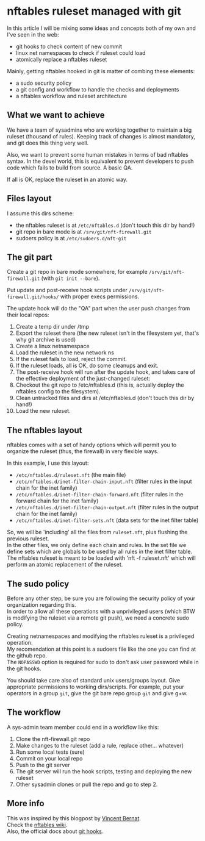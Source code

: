 # nftables ruleset managed with git

In this article I will be mixing some ideas and concepts both of my own and I've seen in the web:
 * git hooks to check content of new commit
 * linux net namespaces to check if ruleset could load
 * atomically replace a nftables ruleset

Mainly, getting nftables hooked in git is matter of combing these elements:
 * a sudo security policy
 * a git config and workflow to handle the checks and deployments
 * a nftables workflow and ruleset architecture

## What we want to achieve

We have a team of sysadmins who are working together to maintain a big ruleset (thousand of rules). Keeping track of changes is almost mandatory, and git does this thing very well.

Also, we want to prevent some human mistakes in terms of bad nftables syntax. In the devel world, this is equivalent to prevent developers to push code which fails to build from source. A basic QA.

If all is OK, replace the ruleset in an atomic way.

## Files layout

I assume this dirs scheme:
 * the nftables ruleset is at `/etc/nftables.d` (don't touch this dir by hand!)
 * git repo in bare mode is at `/srv/git/nft-firewall.git`
 * sudoers policy is at `/etc/sudoers.d/nft-git`

## The git part

Create a git repo in bare mode somewhere, for example `/srv/git/nft-firewall.git` (with `git init --bare`).

Put update and post-receive hook scripts under `/srv/git/nft-firewall.git/hooks/` with proper execs permissions.

The update hook will do the "QA" part when the user push changes from their local repos:

 1. Create a temp dir under /tmp
 2. Export the ruleset there (the new ruleset isn't in the filesystem yet, that's why git archive is used)
 3. Create a linux netnamespace
 4. Load the ruleset in the new network ns
 5. If the ruleset fails to load, reject the commit.
 6. If the ruleset loads, all is OK, do some cleanups and exit.
 7. The post-receive hook will run after the update hook, and takes care of the effective deployment of the just-changed ruleset:
 8. Checkout the git repo to /etc/nftables.d (this is, actually deploy the nftables config to the filesystem).
 9. Clean untracked files and dirs at /etc/nftables.d (don't touch this dir by hand!)
 10. Load the new ruleset.

## The nftables layout

nftables comes with a set of handy options which will permit you to organize the ruleset (thus, the firewall) in very flexible ways.

In this example, I use this layout:
* `/etc/nftables.d/ruleset.nft` (the main file)
* `/etc/nftables.d/inet-filter-chain-input.nft` (filter rules in the input chain for the inet family)
* `/etc/nftables.d/inet-filter-chain-forward.nft` (filter rules in the forward chain for the inet family)
* `/etc/nftables.d/inet-filter-chain-output.nft` (filter rules in the output chain for the inet family)
* `/etc/nftables.d/inet-filter-sets.nft` (data sets for the inet filter table)
 
So, we will be 'including' all the files from `ruleset.nft`, plus flushing the previous ruleset.  
In the other files, we only define each chain and rules. In the set file we define sets which are globals to be used by all rules in the inet filter table.  
The nftables ruleset is meant to be loaded with 'nft -f ruleset.nft' which will perform an atomic replacement of the ruleset.

## The sudo policy

Before any other step, be sure you are following the security policy of your organization regarding this.  
In order to allow all these operations with a unprivileged users (which BTW is modifying the ruleset via a remote git push), we need a concrete sudo policy.

Creating netnamespaces and modifying the nftables ruleset is a privileged operation.  
My recomendation at this point is a sudoers file like the one you can find at the github repo.  
The `NOPASSWD` option is required for sudo to don't ask user password while in the git hooks.

You should take care also of standard unix users/groups layout. Give appropriate permissions to working dirs/scripts. For example, put your operators in a group `git`, give the git bare repo group `git` and give g+w.

## The workflow

A sys-admin team member could end in a workflow like this:
1. Clone the nft-firewall.git repo
2. Make changes to the ruleset (add a rule, replace other... whatever)
3. Run some local tests (sure)
4. Commit on your local repo
5. Push to the git server
6. The git server will run the hook scripts, testing and deploying the new ruleset
7. Other sysadmin clones or pull the repo and go to step 2.

## More info

This was inspired by this blogpost by [Vincent Bernat]([http://vincent.bernat.im/en/blog/2014-netfilter-firewall-script.html).  
Check the [nftables wiki](http://wiki.nftables.org).  
Also, the official docs about [git hooks](http://git-scm.com/book/en/v2/Customizing-Git-Git-Hooks).
